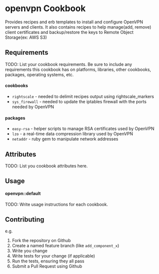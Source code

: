 openvpn Cookbook
================

Provides recipes and erb templates to install and configure OpenVPN servers and clients. It also contains recipes to help manage(add, remove) client certificates and backup/restore the keys to Remote Object Storage(ex: AWS S3)


Requirements
------------
TODO: List your cookbook requirements. Be sure to include any requirements this cookbook has on platforms, libraries, other cookbooks, packages, operating systems, etc.

#### cookbooks

- `rightscale` - needed to delimit recipes output using rightscale_markers
- `sys_firewall` - needed to update the iptables firewall with the ports needed by OpenVPN

#### packages
- `easy-rsa` - helper scripts to manage RSA certificates used by OpenVPN
- `lzo` - a real-time data compression library used by OpenVPN
- `netaddr` - ruby gem to manipulate network addresses

Attributes
----------
TODO: List you cookbook attributes here.


Usage
-----
#### openvpn::default
TODO: Write usage instructions for each cookbook.

Contributing
------------

e.g.
1. Fork the repository on Github
2. Create a named feature branch (like `add_component_x`)
3. Write you change
4. Write tests for your change (if applicable)
5. Run the tests, ensuring they all pass
6. Submit a Pull Request using Github
